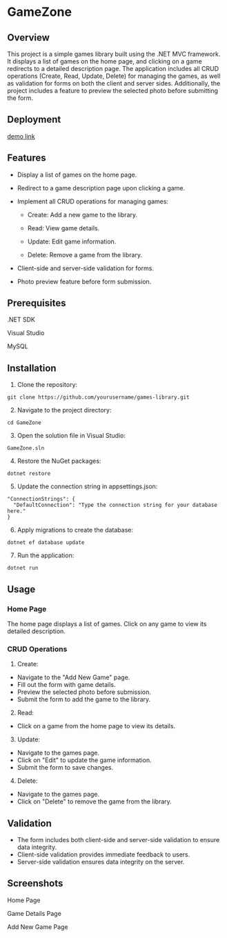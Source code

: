 # GameZone

## Overview
This project is a simple games library built using the .NET MVC framework. It displays a list of games on the home page, and clicking on a game redirects to a detailed description page. The application includes all CRUD operations (Create, Read, Update, Delete) for managing the games, as well as validation for forms on both the client and server sides. Additionally, the project includes a feature to preview the selected photo before submitting the form.

## Deployment
[demo link](http://gameapp.runasp.net/)

## Features
* Display a list of games on the home page.

* Redirect to a game description page upon clicking a game.

* Implement all CRUD operations for managing games:

  * Create: Add a new game to the library.
  
  * Read: View game details.
  
  * Update: Edit game information.
  
  * Delete: Remove a game from the library.
  
* Client-side and server-side validation for forms.

* Photo preview feature before form submission.

## Prerequisites
.NET SDK

Visual Studio

MySQL

## Installation
1. Clone the repository:
```
git clone https://github.com/yourusername/games-library.git
```
2. Navigate to the project directory:

```
cd GameZone
```
3. Open the solution file in Visual Studio:
```
GameZone.sln
```
4. Restore the NuGet packages:
```
dotnet restore
```
5. Update the connection string in appsettings.json:
```
"ConnectionStrings": {
  "DefaultConnection": "Type the connection string for your database here."
}
```
6. Apply migrations to create the database:
```
dotnet ef database update
```
7. Run the application:
```
dotnet run
```
## Usage
### Home Page
The home page displays a list of games.
Click on any game to view its detailed description.
### CRUD Operations
1. Create:

* Navigate to the "Add New Game" page.
* Fill out the form with game details.
* Preview the selected photo before submission.
* Submit the form to add the game to the library.

2. Read:

* Click on a game from the home page to view its details.

3. Update:

* Navigate to the games page.
* Click on "Edit" to update the game information.
* Submit the form to save changes.

4. Delete:

* Navigate to the games page.
* Click on "Delete" to remove the game from the library.
## Validation

* The form includes both client-side and server-side validation to ensure data integrity.
* Client-side validation provides immediate feedback to users.
* Server-side validation ensures data integrity on the server.

## Screenshots
Home Page

Game Details Page

Add New Game Page
